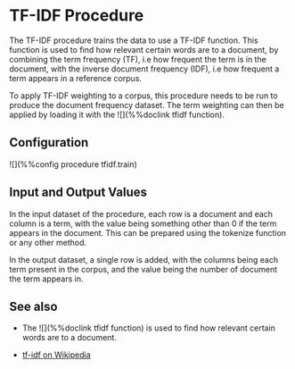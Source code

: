 # TF-IDF Procedure

The TF-IDF procedure trains the data to use a TF-IDF function. This function is 
used to find how relevant certain words are to a document, by 
combining the term frequency (TF), i.e how frequent the term is in the document,
with the inverse document frequency (IDF), i.e how frequent a term
appears in a reference corpus.

To apply TF-IDF weighting to a corpus, this procedure needs to be run to produce
the document frequency dataset. The term weighting can then be applied by 
loading it with the ![](%%doclink tfidf function).

## Configuration
![](%%config procedure tfidf.train)

## Input and Output Values

In the input dataset of the procedure, each row is a document and each column is a term, with the value being something other than 0 if the term appears in
the document. This can be prepared using the tokenize function or any other method.

In the output dataset, a single row is added, with the columns being each term present in the corpus, and the value being the number of document the term appears in.

## See also
* The ![](%%doclink tfidf function) is used to find how relevant certain words are to a document.
- [tf-idf on Wikipedia](https://en.wikipedia.org/wiki/Tf%E2%80%93idf)


